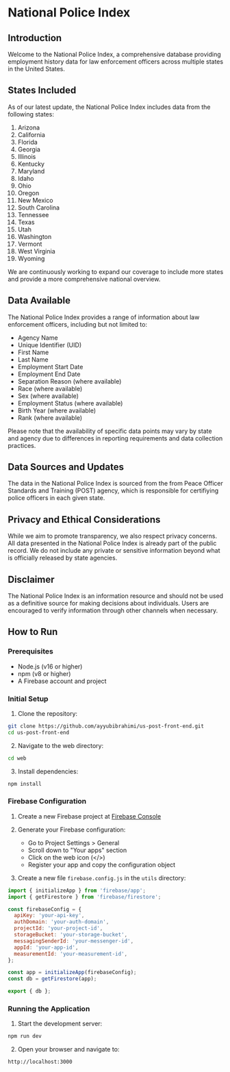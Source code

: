 # National Police Index

## Introduction

Welcome to the National Police Index, a comprehensive database providing employment history data for law enforcement officers across multiple states in the United States.

## States Included

As of our latest update, the National Police Index includes data from the following states:

1. Arizona
2. California
3. Florida
4. Georgia
5. Illinois
6. Kentucky
7. Maryland
8. Idaho
9. Ohio
10. Oregon
11. New Mexico
12. South Carolina
13. Tennessee
14. Texas
15. Utah
16. Washington
17. Vermont
18. West Virginia
19. Wyoming

We are continuously working to expand our coverage to include more states and provide a more comprehensive national overview.

## Data Available

The National Police Index provides a range of information about law enforcement officers, including but not limited to:

- Agency Name
- Unique Identifier (UID)
- First Name
- Last Name
- Employment Start Date
- Employment End Date
- Separation Reason (where available)
- Race (where available)
- Sex (where available)
- Employment Status (where available)
- Birth Year (where available)
- Rank (where available)

Please note that the availability of specific data points may vary by state and agency due to differences in reporting requirements and data collection practices.

## Data Sources and Updates

The data in the National Police Index is sourced from the from Peace Officer Standards and Training (POST) agency, which is responsible for certifiying police officers in each given state.

## Privacy and Ethical Considerations

While we aim to promote transparency, we also respect privacy concerns. All data presented in the National Police Index is already part of the public record. We do not include any private or sensitive information beyond what is officially released by state agencies.

## Disclaimer

The National Police Index is an information resource and should not be used as a definitive source for making decisions about individuals. Users are encouraged to verify information through other channels when necessary.

## How to Run

### Prerequisites

- Node.js (v16 or higher)
- npm (v8 or higher)
- A Firebase account and project

### Initial Setup

1. Clone the repository:

```bash
git clone https://github.com/ayyubibrahimi/us-post-front-end.git
cd us-post-front-end
```

2. Navigate to the web directory:

```bash
cd web
```

3. Install dependencies:

```bash
npm install
```

### Firebase Configuration

1. Create a new Firebase project at [Firebase Console](https://console.firebase.google.com/)

2. Generate your Firebase configuration:

   - Go to Project Settings > General
   - Scroll down to "Your apps" section
   - Click on the web icon (</>)
   - Register your app and copy the configuration object

3. Create a new file `firebase.config.js` in the `utils` directory:

```javascript
import { initializeApp } from 'firebase/app';
import { getFirestore } from 'firebase/firestore';

const firebaseConfig = {
  apiKey: 'your-api-key',
  authDomain: 'your-auth-domain',
  projectId: 'your-project-id',
  storageBucket: 'your-storage-bucket',
  messagingSenderId: 'your-messenger-id',
  appId: 'your-app-id',
  measurementId: 'your-measurement-id',
};

const app = initializeApp(firebaseConfig);
const db = getFirestore(app);

export { db };
```

### Running the Application

1. Start the development server:

```bash
npm run dev
```

2. Open your browser and navigate to:

```
http://localhost:3000
```
